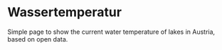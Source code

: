 # Wassertemperatur

Simple page to show the current water temperature of lakes in Austria, based on open data.
